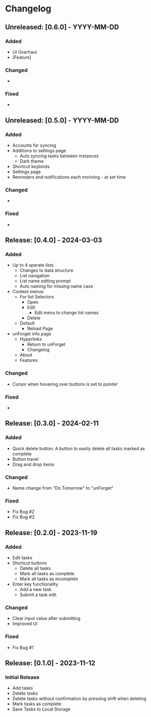 # Changelog

## Unreleased: [0.6.0] - YYYY-MM-DD
### Added
- UI Overhaul
- [Feature]

### Changed
- 

### Fixed
- 

## Unreleased: [0.5.0] - YYYY-MM-DD
### Added
- Accounts for syncing
- Additions to settings page
    - Auto syncing tasks between instances
    - Dark theme
- Shortcut keybinds
- Settings page
- Reminders and notifications each morining - at set time

### Changed
- 

### Fixed
- 

## Release: [0.4.0] - 2024-03-03
### Added
- Up to 4 sperate lists
    - Changes to data structure
    - List navigation
    - List name editing prompt
    - Auto naming for missing name case
- Context menus
    - For list Selectors
        - Open
        - Edit
            - Edit menu to change list names
        - Delete
    - Default
        - Reload Page
- unForget info page
    - Hyperlinks
        - Return to unForget
        - Changelog
    - About
    - Features

### Changed
- Cursor when hovering over buttons is set to pointer

### Fixed
-

## Release: [0.3.0] - 2024-02-11
### Added
- Quick delete button: A button to easily delete all tasks marked as complete
- Button travel
- Drag and drop items

### Changed
- Name change from "Do Tomorrow" to "unForget"

### Fixed
- Fix Bug #2
- Fix Bug #3

## Release: [0.2.0] - 2023-11-19
### Added
- Edit tasks
- Shortcut buttons
    - Delete all tasks
    - Mark all tasks as complete
    - Mark all tasks as incomplete
- Enter key functionality
    - Add a new task
    - Submit a task edit

### Changed
- Clear input value after submitting
- Improved UI

### Fixed
- Fix Bug #1

## Release: [0.1.0] - 2023-11-12
### Initial Release
- Add tasks
- Delete tasks
- Delete tasks without confirmation by pressing shift when deleting
- Mark tasks as complete
- Save Tasks to Local Storage

